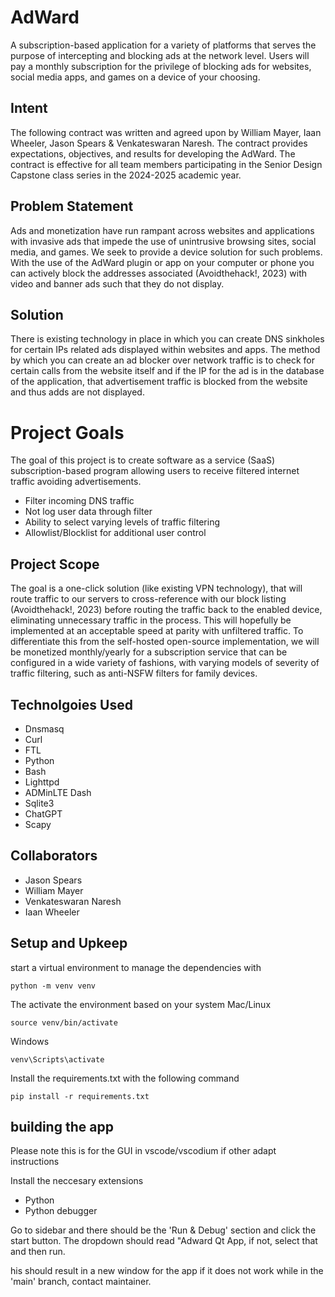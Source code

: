 # AdWard
A subscription-based application for a variety of platforms that serves the purpose of intercepting and blocking ads at the network level. Users will pay a monthly subscription for the privilege of blocking ads for websites, social media apps, and games on a device of your choosing.  

## Intent 
The following contract was written and agreed upon by William Mayer, Iaan Wheeler, Jason Spears & Venkateswaran Naresh. The contract provides expectations, objectives, and results for developing the AdWard.
The contract is effective for all team members participating in the Senior Design Capstone class series in the 2024-2025 academic year.

## Problem Statement
Ads and monetization have run rampant across websites and applications with invasive ads that impede the use of unintrusive browsing sites, social media, and games. We seek to provide a device solution for such problems. With the use of the AdWard plugin or app on your computer or phone you can actively block the addresses associated (Avoidthehack!, 2023) with video and banner ads such that they do not display.

## Solution
There is existing technology in place in which you can create DNS sinkholes for certain IPs related ads displayed within websites and apps. The method by which you can create an ad blocker over network traffic is to check for certain calls from the website itself and if the IP for the ad is in the database of the application, that advertisement traffic is blocked from the website and thus adds are not displayed.

# Project Goals
The goal of this project is to create software as a service (SaaS) subscription-based program allowing users to receive filtered internet traffic avoiding advertisements. 

- Filter incoming DNS traffic 
- Not log user data through filter 
- Ability to select varying levels of traffic filtering
- Allowlist/Blocklist for additional user control

## Project Scope
The goal is a one-click solution (like existing VPN technology), that will route traffic to our servers to cross-reference with our block listing (Avoidthehack!, 2023) before routing the traffic back to the enabled device, eliminating unnecessary traffic in the process. This will hopefully be implemented at an acceptable speed at parity with unfiltered traffic. To differentiate this from the self-hosted open-source implementation, we will be monetized monthly/yearly for a subscription service that can be configured in a wide variety of fashions, with varying models of severity of traffic filtering, such as anti-NSFW filters for family devices.

## Technolgoies Used
- Dnsmasq 
- Curl 
- FTL
- Python
- Bash
- Lighttpd
- ADMinLTE Dash
- Sqlite3
- ChatGPT
- Scapy 

## Collaborators
- Jason Spears 
- William Mayer
- Venkateswaran Naresh
- Iaan Wheeler

## Setup and Upkeep

start a virtual environment to manage the dependencies with 
```
python -m venv venv
```
The activate the environment based on your system
Mac/Linux
```
source venv/bin/activate
```
Windows 
```
venv\Scripts\activate
```
Install the requirements.txt with the following command 
```
pip install -r requirements.txt
```


## building the app 
 
Please note this is for the GUI in vscode/vscodium if other adapt instructions

Install the neccesary extensions 
- Python
- Python debugger

Go to sidebar and there should be the 'Run & Debug' section and click the start button. The dropdown should read "Adward Qt App, if not, select that and then run.

his should result in a new window for the app if it does not work while in the 'main' branch, contact maintainer.

